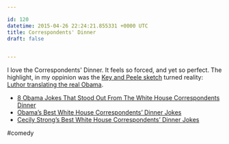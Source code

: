 ```yaml
---

id: 120
datetime: 2015-04-26 22:24:21.855331 +0000 UTC
title: Correspondents' Dinner
draft: false


---
```


I love the Correspondents' Dinner. It feels so forced, and yet so perfect. The highlight, in my oppinion was the [Key and Peele sketch](https://www.youtube.com/watch?v=-qv7k2_lc0M) turned reality: [Luthor translating the real Obama](https://www.youtube.com/watch?v=HkAK9QRe4ds).

  - [8 Obama Jokes That Stood Out From The White House Correspondents Dinner](http://www.npr.org/blogs/itsallpolitics/2015/04/26/402293168/7-obama-jokes-that-stood-out-from-the-white-house-correspondents-dinner)
 - [Obama’s Best White House Correspondents’ Dinner Jokes](http://www.vanityfair.com/news/2015/04/obama-whcd-jokes-2015)
 - [Cecily Strong’s Best White House Correspondents’ Dinner Jokes](http://www.vanityfair.com/news/2015/04/cecily-strong-whcd-jokes-2015)

#comedy
